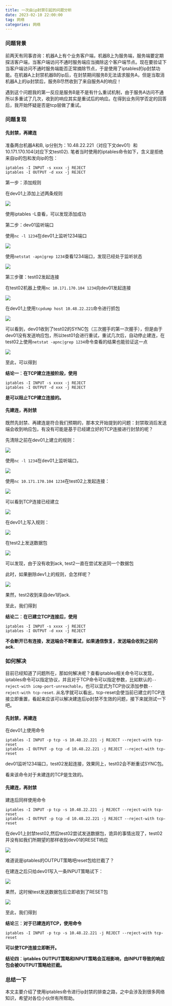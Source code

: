```yaml
---
title: 一次由ip封禁引起的问题分析
date: 2023-02-10 22:00:00
tag: 网络
categories: 网络
---
```


### 问题背景

​       前两天有同事咨询：机器A上有个业务客户端，机器B上为服务端，服务端要定期探活客户端，当客户端访问不通时服务端应当摘除这个客户端节点。现在要验证下当客户端访问不通时服务端能否正常摘除节点，于是使用了iptables的ip封禁功能。在机器A上封禁机器B的ip后，在封禁期间服务B无法请求服务A，但是当取消机器A上的ip封禁后，服务B尽然收到了来自服务A的响应！

​     遇到这个问题我的第一反应是服务B是不是有什么重试机制，由于服务A访问不通所以多重试了几次，收到的响应其实是重试后的响应。在得到业务同学否定的回答后，我开始怀疑是否是tcp层做了重试。



### 问题复现

#### 先封禁，再建连

准备两台机器A和B, ip分别为：10.48.22.221（对应下文dev01）和10.171.170.104(对应下文test02). 笔者当时使用的iptables命令如下，含义是拒绝来自ip的包和发向ip的包：

```
iptables -I INPUT -s xxxx -j REJECT
iptables -I OUTPUT -d xxx -j REJECT
```

第一步：添加规则

在dev01上添加上述两条规则

![](http://cdn.cindafeng.com/%E6%96%87%E7%AB%A0iptables%E5%B0%81%E7%A6%81/1.png)



使用iptables -L查看，可以发现添加成功

第二步：dev01监听端口

使用`nc -l 1234`在dev01上监听1234端口

![](http://cdn.cindafeng.com/ip-forbidden/2.png)

使用`netstat -apn|grep 1234`查看1234端口，发现已经处于监听状态

![](http://cdn.cindafeng.com/ip-forbidden/3.png)



第三步骤：test02发起连接

在test02机器上使用`nc 10.171.170.104 1234`向dev01发起连接

![](http://cdn.cindafeng.com/ip-forbidden/4.png)

在dev01上使用`tcpdump host 10.48.22.221`命令进行抓包

![](http://cdn.cindafeng.com/ip-forbidden/6.png)

可以看到，dev01收到了test02的SYNC包（三次握手的第一次握手），但是由于dev01没有发送响应包，所以test01会进行重试，重试几次后，自动停止建连，在test02上使用`netstat -apnc|grep 1234`命令查看的结果也能验证这一点

![](http://cdn.cindafeng.com/ip-forbidden/7.png)



至此，可以得到

**结论一**：**在TCP建立连接阶段，使用**

```
iptables -I INPUT -s xxxx -j REJECT
iptables -I OUTPUT -d xxx -j REJECT
```

**是可以阻止TCP建立连接的。**



#### 先建连，再封禁

既然先封禁、再建连是符合我们预期的，那本文开始提到的问题：封禁取消后发送端会收到响应包，有没有可能是基于已经建立好的TCP连接进行封禁的呢？

先清除之前在dev01上建立的规则：

![](http://cdn.cindafeng.com/ip-forbidden/8.png)



使用`nc -l 1234`在dev01上监听端口，

![](http://cdn.cindafeng.com/ip-forbidden/9.png)

使用`nc 10.171.170.104 1234`在test02上发起连接：

![](http://cdn.cindafeng.com/ip-forbidden/10.png)

可以看到TCP连接已经建立

![](http://cdn.cindafeng.com/ip-forbidden/11.png)



在dev01上写入规则：

![](http://cdn.cindafeng.com/ip-forbidden/12.png)

在test2上发送数据包

![](http://cdn.cindafeng.com/ip-forbidden/13.png)

可以发现，由于没有收到ack, test2一直在尝试发送同一个数据包



此时，如果删除dev1上的规则，会怎样呢？

![](http://cdn.cindafeng.com/ip-forbidden/14.png)

果然，test2收到来自dev1的ack.

至此，我们得到

**结论二**：**在已建立TCP连接后，使用**

```
iptables -I INPUT -s xxxx -j REJECT
iptables -I OUTPUT -d xxx -j REJECT
```

**不会断开已有连接，发送端会不断重试，如果通信恢复，发送端会收到之前的ack.**



### 如何解决

目前已经知道了问题所在，那如何解决呢？查看iptables相关命令可以发现，iptables命令可以指定协议，并且对于TCP命令可以指定参数，比如默认的`--reject-with icmp-port-unreachable`，也可以显式为TCP协议添加参数`--reject-with tcp-reset`. 从名字就可以看出，tcp-reset会使当前已建立的TCP连接立即重置，看起来应该可以解决建连后ip封禁不生效的问题，接下来就测试一下吧。



#### 先封禁，再建连

在dev01上使用命令

```
iptables -I INPUT -p tcp -s 10.48.22.221 -j REJECT --reject-with tcp-reset
iptables -I OUTPUT -p tcp -d 10.48.22.221 -j REJECT --reject-with tcp-reset
```

dev01监听1234端口，test02发起连接，效果同上，test02会不断重试SYNC包。

看来该命令对于未建连的TCP是生效的。



#### 先建连，再封禁

建连后同样使用命令

```
iptables -I INPUT -p tcp -s 10.48.22.221 -j REJECT --reject-with tcp-reset
iptables -I OUTPUT -p tcp -d 10.48.22.221 -j REJECT --reject-with tcp-reset
```

在dev01上封禁test02,然后test02尝试发送数据包，诡异的事情出现了，test02并没有如我们所期望的那样收到dev01的RESET响应

![](http://cdn.cindafeng.com/ip-forbidden/15.png)

难道说是iptables的OUTPUT策略吧reset包给拦截了？

在建连之后只给dev01写入一条INPUT策略试下：

![](http://cdn.cindafeng.com/ip-forbidden/16.png)

果然，这时候test发送数据包后立即收到了RESET包

![](http://cdn.cindafeng.com/ip-forbidden/17.png)



至此，我们得到

**结论三**：**对于已建连的TCP，使用命令**

```
iptables -I INPUT -p tcp -s 10.48.22.221 -j REJECT --reject-with tcp-reset
```

**可以使TCP连接立即断开。**

**结论四**：**iptables OUTPUT策略和INPUT策略会互相影响，由INPUT导致的响应包会被OUTPUT策略给拦截。**



### 总结一下

本文主要介绍了使用iptables命令进行ip封禁的排查之路，之中会涉及到很多网络知识，希望对各位小伙伴有所帮助。

